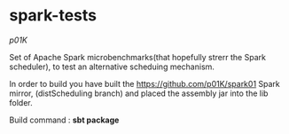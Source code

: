 # spark-tests
*p01K*

Set of Apache Spark microbenchmarks(that hopefully strerr the Spark scheduler),
to test an alternative scheduing mechanism.

In order to build you have built the
https://github.com/p01K/spark01 Spark mirror, (distScheduling branch)
and placed the assembly jar into the lib folder.

Build command : **sbt package**
